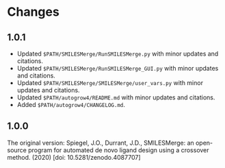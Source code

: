 Changes
=======

1.0.1
-----

* Updated `$PATH/SMILESMerge/RunSMILESMerge.py` with minor updates and citations.
* Updated `$PATH/SMILESMerge/RunSMILESMerge_GUI.py` with minor updates and citations.
* Updated `$PATH/SMILESMerge/SMILESMerge/user_vars.py` with minor updates and citations.
* Updated `$PATH/autogrow4/README.md` with minor updates and citations.
* Added `$PATH/autogrow4/CHANGELOG.md`.

1.0.0
-----

The original version:
Spiegel, J.O., Durrant, J.D., SMILESMerge: an open-source program for
automated de novo ligand design using a crossover method. (2020)
[doi: 10.5281/zenodo.4087707]